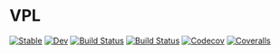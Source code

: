 # VPL

[![Stable](https://img.shields.io/badge/docs-stable-blue.svg)](https://AleMorales.github.io/VPL.jl/stable)
[![Dev](https://img.shields.io/badge/docs-dev-blue.svg)](https://AleMorales.github.io/VPL.jl/dev)
[![Build Status](https://travis-ci.com/AleMorales/VPL.jl.svg?branch=master)](https://travis-ci.com/AleMorales/VPL.jl)
[![Build Status](https://ci.appveyor.com/api/projects/status/github/AleMorales/VPL.jl?svg=true)](https://ci.appveyor.com/project/AleMorales/VPL-jl)
[![Codecov](https://codecov.io/gh/AleMorales/VPL.jl/branch/master/graph/badge.svg)](https://codecov.io/gh/AleMorales/VPL.jl)
[![Coveralls](https://coveralls.io/repos/github/AleMorales/VPL.jl/badge.svg?branch=master)](https://coveralls.io/github/AleMorales/VPL.jl?branch=master)

